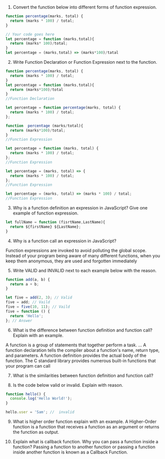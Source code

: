 1. Convert the function below into different forms of function expression.

```js
function percentage(marks, total) {
  return (marks * 100) / total;
}

// Your code goes here
let percentage = function (marks,total){
  return (marks* 100)/total;
}
let percentage = (marks,total) => (marks*100)/tatal
```

2. Write Function Declaration or Function Expression next to the function.

```js
function percentage(marks, total) {
  return (marks * 100) / total;
}
let percentage = function (marks,total){
  return (marks*100)/total
}
//Function Declaration
```

```js
let percentage = function percentage(marks, total) {
  return (marks * 100) / total;
};

function  percentage (marks/total){
  return (marks*100)/total;
}
//Function Expression

```

```js
let percentage = function (marks, total) {
  return (marks * 100) / total;
};
//Function Expression
```

```js
let percentage = (marks, total) => {
  return (marks * 100) / total;
};
//Function Expression
```

```js
let percentage = (marks, total) => (marks * 100) / total;
//Function Expression
```

3. Why is a function definition an expression in JavaScript? Give one example of function expression.
```js
let fullName = function (fisrtName,LastName){
  return ${firstName} ${LastName};
}
```
4. Why is a function call an expression in JavaScript?

Function expressions are invoked to avoid polluting the global scope. Instead of your program being aware of many different functions, when you keep them anonymous, they are used and forgotten immediately

5. Write VALID and INVALID next to each example below with the reason.

```js
function add(a, b) {
  return a + b;
}

let five = add(2, 3); // Valid
five = add; // Vaild
five = five(10, 11); // Vaild
five = function () {
  return 'Hello';
}; // Answer
```

6. What is the difference between function definition and function call? Explain with an example.

A function is a group of statements that together perform a task. ... A function declaration tells the compiler about a function's name, return type, and parameters. A function definition provides the actual body of the function. The C standard library provides numerous built-in functions that your program can call

7. What is the similarities between function definition and function call?

8. Is the code below valid or invalid. Explain with reason.

```js
function hello() {
  console.log('Hello World!');
}

hello.user = 'Sam'; //  invalid
```

9. What is higher order function explain with an example.
A Higher-Order function is a function that receives a function as an argument or returns the function as output.

10. Explain what is callback function. Why you can pass a function inside a function?
Passing a function to another function or passing a function inside another function is known as a Callback Function.
